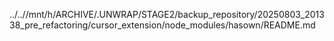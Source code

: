 ../..//mnt/h/ARCHIVE/.UNWRAP/STAGE2/backup_repository/20250803_201338_pre_refactoring/cursor_extension/node_modules/hasown/README.md